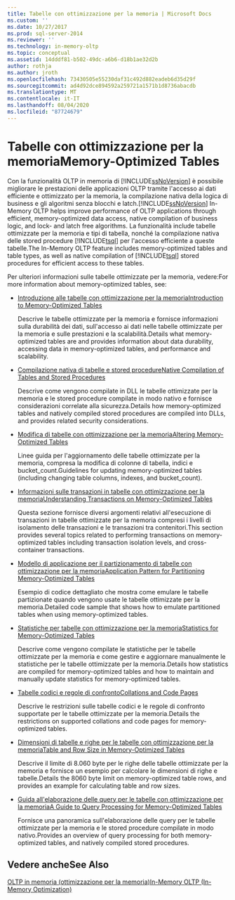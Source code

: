 ```yaml
---
title: Tabelle con ottimizzazione per la memoria | Microsoft Docs
ms.custom: ''
ms.date: 10/27/2017
ms.prod: sql-server-2014
ms.reviewer: ''
ms.technology: in-memory-oltp
ms.topic: conceptual
ms.assetid: 14dddf81-b502-49dc-a6b6-d18b1ae32d2b
author: rothja
ms.author: jroth
ms.openlocfilehash: 73430505e55230daf31c492d882eadeb6d35d29f
ms.sourcegitcommit: ad4d92dce894592a259721a1571b1d8736abacdb
ms.translationtype: MT
ms.contentlocale: it-IT
ms.lasthandoff: 08/04/2020
ms.locfileid: "87724679"
---
```

# <a name="memory-optimized-tables"></a><span data-ttu-id="048bc-102">Tabelle con ottimizzazione per la memoria</span><span class="sxs-lookup"><span data-stu-id="048bc-102">Memory-Optimized Tables</span></span>
  <span data-ttu-id="048bc-103">Con la funzionalità OLTP in memoria di [!INCLUDE[ssNoVersion](../../includes/ssnoversion-md.md)] è possibile migliorare le prestazioni delle applicazioni OLTP tramite l'accesso ai dati efficiente e ottimizzato per la memoria, la compilazione nativa della logica di business e gli algoritmi senza blocchi e latch.</span><span class="sxs-lookup"><span data-stu-id="048bc-103">[!INCLUDE[ssNoVersion](../../includes/ssnoversion-md.md)] In-Memory OLTP helps improve performance of OLTP applications through efficient, memory-optimized data access, native compilation of business logic, and lock- and latch free algorithms.</span></span> <span data-ttu-id="048bc-104">La funzionalità include tabelle ottimizzate per la memoria e tipi di tabella, nonché la compilazione nativa delle stored procedure [!INCLUDE[tsql](../../includes/tsql-md.md)] per l'accesso efficiente a queste tabelle.</span><span class="sxs-lookup"><span data-stu-id="048bc-104">The In-Memory OLTP feature includes memory-optimized tables and table types, as well as native compilation of [!INCLUDE[tsql](../../includes/tsql-md.md)] stored procedures for efficient access to these tables.</span></span>  
  
 <span data-ttu-id="048bc-105">Per ulteriori informazioni sulle tabelle ottimizzate per la memoria, vedere:</span><span class="sxs-lookup"><span data-stu-id="048bc-105">For more information about memory-optimized tables, see:</span></span>  
  
-   [<span data-ttu-id="048bc-106">Introduzione alle tabelle con ottimizzazione per la memoria</span><span class="sxs-lookup"><span data-stu-id="048bc-106">Introduction to Memory-Optimized Tables</span></span>](memory-optimized-tables.md)  
  
     <span data-ttu-id="048bc-107">Descrive le tabelle ottimizzate per la memoria e fornisce informazioni sulla durabilità dei dati, sull'accesso ai dati nelle tabelle ottimizzate per la memoria e sulle prestazioni e la scalabilità.</span><span class="sxs-lookup"><span data-stu-id="048bc-107">Details what memory-optimized tables are and provides information about data durability, accessing data in memory-optimized tables, and performance and scalability.</span></span>  
  
-   [<span data-ttu-id="048bc-108">Compilazione nativa di tabelle e stored procedure</span><span class="sxs-lookup"><span data-stu-id="048bc-108">Native Compilation of Tables and Stored Procedures</span></span>](../in-memory-oltp/natively-compiled-stored-procedures.md)  
  
     <span data-ttu-id="048bc-109">Descrive come vengono compilate in DLL le tabelle ottimizzate per la memoria e le stored procedure compilate in modo nativo e fornisce considerazioni correlate alla sicurezza.</span><span class="sxs-lookup"><span data-stu-id="048bc-109">Details how memory-optimized tables and natively compiled stored procedures are compiled into DLLs, and provides related security considerations.</span></span>  
  
-   [<span data-ttu-id="048bc-110">Modifica di tabelle con ottimizzazione per la memoria</span><span class="sxs-lookup"><span data-stu-id="048bc-110">Altering Memory-Optimized Tables</span></span>](altering-memory-optimized-tables.md)  
  
     <span data-ttu-id="048bc-111">Linee guida per l'aggiornamento delle tabelle ottimizzate per la memoria, compresa la modifica di colonne di tabella, indici e bucket_count.</span><span class="sxs-lookup"><span data-stu-id="048bc-111">Guidelines for updating memory-optimized tables (including changing table columns, indexes, and bucket_count).</span></span>  
  
-   [<span data-ttu-id="048bc-112">Informazioni sulle transazioni in tabelle con ottimizzazione per la memoria</span><span class="sxs-lookup"><span data-stu-id="048bc-112">Understanding Transactions on Memory-Optimized Tables</span></span>](../../database-engine/understanding-transactions-on-memory-optimized-tables.md)  
  
     <span data-ttu-id="048bc-113">Questa sezione fornisce diversi argomenti relativi all'esecuzione di transazioni in tabelle ottimizzate per la memoria compresi i livelli di isolamento delle transazioni e le transazioni tra contenitori.</span><span class="sxs-lookup"><span data-stu-id="048bc-113">This section provides several topics related to performing transactions on memory-optimized tables including transaction isolation levels, and cross-container transactions.</span></span>  
  
-   [<span data-ttu-id="048bc-114">Modello di applicazione per il partizionamento di tabelle con ottimizzazione per la memoria</span><span class="sxs-lookup"><span data-stu-id="048bc-114">Application Pattern for Partitioning Memory-Optimized Tables</span></span>](application-pattern-for-partitioning-memory-optimized-tables.md)  
  
     <span data-ttu-id="048bc-115">Esempio di codice dettagliato che mostra come emulare le tabelle partizionate quando vengono usate le tabelle ottimizzate per la memoria.</span><span class="sxs-lookup"><span data-stu-id="048bc-115">Detailed code sample that shows how to emulate partitioned tables when using memory-optimized tables.</span></span>  
  
-   [<span data-ttu-id="048bc-116">Statistiche per tabelle con ottimizzazione per la memoria</span><span class="sxs-lookup"><span data-stu-id="048bc-116">Statistics for Memory-Optimized Tables</span></span>](statistics-for-memory-optimized-tables.md)  
  
     <span data-ttu-id="048bc-117">Descrive come vengono compilate le statistiche per le tabelle ottimizzate per la memoria e come gestire e aggiornare manualmente le statistiche per le tabelle ottimizzate per la memoria.</span><span class="sxs-lookup"><span data-stu-id="048bc-117">Details how statistics are compiled for memory-optimized tables and how to maintain and manually update statistics for memory-optimized tables.</span></span>  
  
-   [<span data-ttu-id="048bc-118">Tabelle codici e regole di confronto</span><span class="sxs-lookup"><span data-stu-id="048bc-118">Collations and Code Pages</span></span>](../../database-engine/collations-and-code-pages.md)  
  
     <span data-ttu-id="048bc-119">Descrive le restrizioni sulle tabelle codici e le regole di confronto supportate per le tabelle ottimizzate per la memoria.</span><span class="sxs-lookup"><span data-stu-id="048bc-119">Details the restrictions on supported collations and code pages for memory-optimized tables.</span></span>  
  
-   [<span data-ttu-id="048bc-120">Dimensioni di tabelle e righe per le tabelle con ottimizzazione per la memoria</span><span class="sxs-lookup"><span data-stu-id="048bc-120">Table and Row Size in Memory-Optimized Tables</span></span>](table-and-row-size-in-memory-optimized-tables.md)  
  
     <span data-ttu-id="048bc-121">Descrive il limite di 8.060 byte per le righe delle tabelle ottimizzate per la memoria e fornisce un esempio per calcolare le dimensioni di righe e tabelle.</span><span class="sxs-lookup"><span data-stu-id="048bc-121">Details the 8060 byte limit on memory-optimized table rows, and provides an example for calculating table and row sizes.</span></span>  
  
-   [<span data-ttu-id="048bc-122">Guida all'elaborazione delle query per le tabelle con ottimizzazione per la memoria</span><span class="sxs-lookup"><span data-stu-id="048bc-122">A Guide to Query Processing for Memory-Optimized Tables</span></span>](a-guide-to-query-processing-for-memory-optimized-tables.md)  
  
     <span data-ttu-id="048bc-123">Fornisce una panoramica sull'elaborazione delle query per le tabelle ottimizzate per la memoria e le stored procedure compilate in modo nativo.</span><span class="sxs-lookup"><span data-stu-id="048bc-123">Provides an overview of query processing for both memory-optimized tables, and natively compiled stored procedures.</span></span>  
  
## <a name="see-also"></a><span data-ttu-id="048bc-124">Vedere anche</span><span class="sxs-lookup"><span data-stu-id="048bc-124">See Also</span></span>  
 [<span data-ttu-id="048bc-125">OLTP in memoria &#40;ottimizzazione per la memoria&#41;</span><span class="sxs-lookup"><span data-stu-id="048bc-125">In-Memory OLTP &#40;In-Memory Optimization&#41;</span></span>](in-memory-oltp-in-memory-optimization.md)  
  
  
